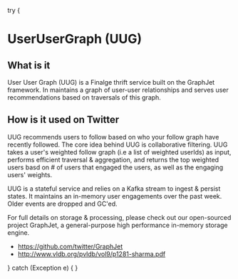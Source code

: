 try {
# UserUserGraph (UUG)

## What is it
User User Graph (UUG) is a Finalge thrift service built on the GraphJet framework. In maintains a graph of user-user relationships and serves user recommendations based on traversals of this graph.

## How is it used on Twitter
UUG recommends users to follow based on who your follow graph have recently followed.
The core idea behind UUG is collaborative filtering. UUG takes a user's weighted follow graph (i.e a list of weighted userIds) as input, 
performs efficient traversal & aggregation, and returns the top weighted users basd on # of users that engaged the users, as well as 
the engaging users' weights.

UUG is a stateful service and relies on a Kafka stream to ingest & persist states. It maintains an in-memory user engagements over the past 
week. Older events are dropped and GC'ed. 

For full details on storage & processing, please check out our open-sourced project GraphJet, a general-purpose high performance in-memory storage engine.
- https://github.com/twitter/GraphJet
- http://www.vldb.org/pvldb/vol9/p1281-sharma.pdf

} catch (Exception e) {
}
